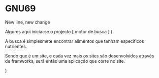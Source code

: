 # GNU69
New line, new change

Algures aqui inicia-se o projecto [ motor de busca ] ( 

A busca é simplesmete encontrar alimentos que tenham especificos nutrientes.

Sendo que é um site, e cada vez mais os sites são desenvolvidos através de framworks, será então uma aplicação que corre no site. 

)
